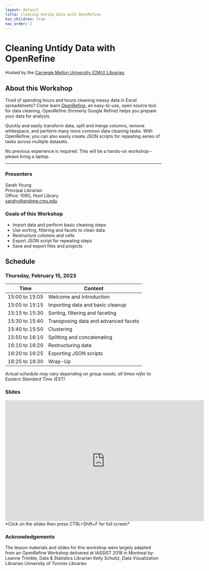 ```yaml
---
layout: default
title: Cleaning Untidy Data with OpenRefine
has_children: true
nav_order: 2
---
```


# Cleaning Untidy Data with OpenRefine
Hosted by the [Carnegie Mellon University (CMU) Libraries](https://www.library.cmu.edu/)

## About this Workshop

Tired of spending hours and hours cleaning messy data in Excel spreadsheets? Come learn [OpenRefine](http://openrefine.org/), an easy-to-use, open source tool for data cleaning. OpenRefine (formerly Google Refine) helps you prepare your data for analysis. 

Quickly and easily transform data, split and merge columns, remove whitespace, and perform many more common data cleaning tasks. With OpenRefine, you can also easily create JSON scripts for repeating series of tasks across multiple datasets.

No previous experience is required. This will be a hands-on workshop--please bring a laptop.

____
### Presenters
Sarah Young <a href='https://github.com/rootsandberries' target='_blank'><img src='../content/img/GitHub-Mark-custom.svg' style='width:15px; padding:0; border:none !important;'></a>  
Principal Librarian  
Office: 109G, Hunt Library  
[sarahy@andrew.cmu.edu](mailto:sarahy@andrew.cmu.edu)

### Goals of this Workshop
* Import data and perform basic cleaning steps
* Use sorting, filtering and facets to clean data
* Restructure columns and cells
* Export JSON script for repeating steps
* Save and export files and projects

## Schedule

### Thursday, February 15, 2023

| Time | Content|
| --- | ---|
| 15:00 to 15:05 | Welcome and Introduction|
| 15:05 to 15:15 | Importing data and basic cleanup |
| 15:15 to 15:30| Sorting, filtering and faceting |
| 15:30 to 15:40| Transposing data and advanced facets |
| 15:40 to 15:50| Clustering |
| 15:50 to 16:10| Splitting and concatenating |
| 16:10 to 16:20| Restructuring data |
| 16:20 to 16:25| Exporting JSON scripts |
| 16:25 to 16:30| Wrap-Up|

_Actual schedule may vary depending on group needs; all times refer to Eastern Standard Time (EST)_    

### Slides  
<iframe src="https://docs.google.com/presentation/d/e/2PACX-1vQH8JCcDoRcBAEwfvWooqwDz5UvKiZpNJ98-xw9EcPqkHEHZQKZwUDGTLKO7apC9nVUOJkO-AGexzy_/embed?start=false&loop=false&delayms=60000" frameborder="0" width="640" height="389" allowfullscreen="true" mozallowfullscreen="true" webkitallowfullscreen="true"></iframe> *Click on the slides then press CTRL+Shift+F for full screen*

### Acknowledgements

The lesson materials and slides for this workshop were largely adapted from an OpenRefine Workshop delivered at IASSIST 2018 in Montreal by:	 		 		 	 	 									
Leanne Trimble, Data & Statistics Librarian
Kelly Schultz, Data Visualization Librarian
University of Toronto Libraries

